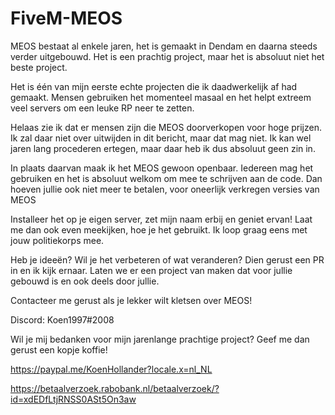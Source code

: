 # FiveM-MEOS

MEOS bestaat al enkele jaren, het is gemaakt in Dendam en daarna steeds verder uitgebouwd. 
Het is een prachtig project, maar het is absoluut niet het beste project. 

Het is één van mijn eerste echte projecten die ik daadwerkelijk af had gemaakt. Mensen gebruiken het momenteel masaal en het helpt extreem veel servers om een leuke RP neer te zetten. 

Helaas zie ik dat er mensen zijn die MEOS doorverkopen voor hoge prijzen. Ik zal daar niet over uitwijden in dit bericht, maar dat mag niet. Ik kan wel jaren lang procederen ertegen, maar daar heb ik dus absoluut geen zin in.

In plaats daarvan maak ik het MEOS gewoon openbaar. Iedereen mag het gebruiken en het is absoluut welkom om mee te schrijven aan de code.
Dan hoeven jullie ook niet meer te betalen, voor oneerlijk verkregen versies van MEOS

Installeer het op je eigen server, zet mijn naam erbij en geniet ervan! Laat me dan ook even meekijken, hoe je het gebruikt. Ik loop graag eens met jouw politiekorps mee. 

Heb je ideeën? Wil je het verbeteren of wat veranderen? Dien gerust een PR in en ik kijk ernaar. Laten we er een project van maken dat voor jullie gebouwd is en ook deels door jullie. 

Contacteer me gerust als je lekker wilt kletsen over MEOS! 

Discord: Koen1997#2008

Wil je mij bedanken voor mijn jarenlange prachtige project? Geef me dan gerust een kopje koffie!

https://paypal.me/KoenHollander?locale.x=nl_NL

https://betaalverzoek.rabobank.nl/betaalverzoek/?id=xdEDfLtjRNSS0ASt5On3aw
